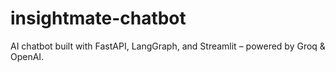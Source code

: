 # insightmate-chatbot
AI chatbot built with FastAPI, LangGraph, and Streamlit – powered by Groq &amp; OpenAI.
